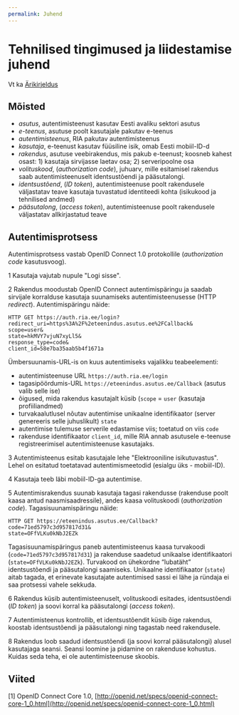 ```yaml
---
permalink: Juhend
---
```


# Tehnilised tingimused ja liidestamise juhend

Vt ka [Ärikirjeldus](Arikirjeldus)

## Mõisted

- _asutus_, autentimisteenust kasutav Eesti avaliku sektori asutus
- _e-teenus_, asutuse poolt kasutajale pakutav e-teenus
- _autentimisteenus_, RIA pakutav autentimisteenus
- _kasutaja_, e-teenust kasutav füüsiline isik, omab Eesti mobiil-ID-d
- _rakendus_, asutuse veebirakendus, mis pakub e-teenust; koosneb kahest osast: 1) kasutaja sirvijasse laetav osa; 2) serveripoolne osa
- _volituskood_, (_authorization code_), juhuarv, mille esitamisel rakendus saab autentimisteenuselt identsustõendi ja pääsutalongi.
- _identsustõend_, (_ID token_), autentimisteenuse poolt rakendusele väljastatav teave kasutaja tuvastatud identiteedi kohta (isikukood ja tehnilised andmed)
- _pääsutalong_, (_access token_), autentimisteenuse poolt rakendusele väljastatav allkirjastatud teave

## Autentimisprotsess

Autentimisprotsess vastab OpenID Connect 1.0 protokollile (_authorization code_ kasutusvoog). 

1 Kasutaja vajutab nupule "Logi sisse".

2 Rakendus moodustab OpenID Connect autentimispäringu ja saadab sirvijale korralduse kasutaja suunamiseks autentimisteenusesse (HTTP _redirect_). Autentimispäringu näide:

````
HTTP GET https://auth.ria.ee/login?
redirect_uri=https%3A%2F%2eteenindus.asutus.ee%2FCallback&
scope=user&
state=hkMVY7vjuN7xyLl5&
response_type=code&
client_id=58e7ba35aab5b4f1671a
````
Ümbersuunamis-URL-is on kuus autentimiseks vajalikku teabeelementi:
- autentimisteenuse URL `https://auth.ria.ee/login`
- tagasipöördumis-URL `https://eteenindus.asutus.ee/Callback` (asutus valib selle ise)
- õigused, mida rakendus kasutajalt küsib (`scope` = `user` (kasutaja profiiliandmed)
- turvakaalutlusel nõutav autentimise unikaalne identifikaator (server genereeris selle juhuslikult) `state`
- autentimise tulemuse serverile edastamise viis; toetatud on viis  `code`
- rakenduse identifikaator `client_id`, mille RIA annab asutusele e-teenuse registreerimisel autentimisteenuse kasutajaks.

3 Autentimisteenus esitab kasutajale lehe "Elektrooniline isikutuvastus". Lehel on esitatud toetatavad autentimismeetodid (esialgu üks - mobiil-ID).

4 Kasutaja teeb läbi mobiil-ID-ga autentimise. 

5 Autentimisrakendus suunab kasutaja tagasi rakendusse (rakenduse poolt kaasa antud naasmisaadressile), andes kaasa volituskoodi (_authorization code_). Tagasisuunamispäringu näide:

````
HTTP GET https://eteenindus.asutus.ee/Callback?
code=71ed5797c3d957817d31&
state=OFfVLKu0kNbJ2EZk
````
Tagasisuunamispäringus paneb autentimisteenus kaasa turvakoodi (`code=71ed5797c3d957817d31`) ja rakenduse saadetud unikaalse identifikaatori (`state=OFfVLKu0kNbJ2EZk`). Turvakood on ühekordne “lubatäht” identsustõendi ja pääsutalongi saamiseks. Unikaalne identifikaator (`state`) aitab tagada, et erinevate kasutajate autentimised sassi ei lähe ja ründaja ei saa protsessi vahele sekkuda.

6 Rakendus küsib autentimisteenuselt, volituskoodi esitades,  identsustõendi (_ID token_) ja soovi korral ka pääsutalongi (_access token_).

7 Autentimisteenus kontrollib, et identsustõendit küsib õige rakendus, koostab identsustõendi ja pääsutalongi ning tagastab need rakendusele.

8 Rakendus loob saadud identsustõendi (ja soovi korral pääsutalongi) alusel kasutajaga seansi. Seansi loomine ja pidamine on rakenduse kohustus. Kuidas seda teha, ei ole autentimisteenuse skoobis.

## Viited

[1] OpenID Connect Core 1.0, 
[http://openid.net/specs/openid-connect-core-1_0.html](http://openid.net/specs/openid-connect-core-1_0.html)
